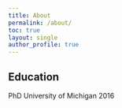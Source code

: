 ```yaml
---
title: About
permalink: /about/
toc: true
layout: single
author_profile: true
---
```


## Education
PhD University of Michigan 2016
